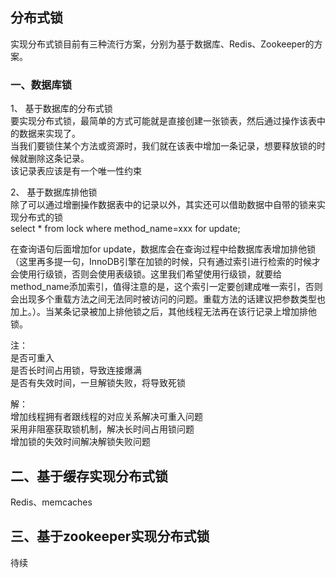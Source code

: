 ## 分布式锁
实现分布式锁目前有三种流行方案，分别为基于数据库、Redis、Zookeeper的方案。

### 一、数据库锁
1、	基于数据库的分布式锁  
要实现分布式锁，最简单的方式可能就是直接创建一张锁表，然后通过操作该表中的数据来实现了。  
当我们要锁住某个方法或资源时，我们就在该表中增加一条记录，想要释放锁的时候就删除这条记录。  
该记录表应该是有一个唯一性约束

2、	基于数据库排他锁  
除了可以通过增删操作数据表中的记录以外，其实还可以借助数据中自带的锁来实现分布式的锁  
select * from lock where method_name=xxx for update;

在查询语句后面增加for update，数据库会在查询过程中给数据库表增加排他锁（这里再多提一句，InnoDB引擎在加锁的时候，只有通过索引进行检索的时候才会使用行级锁，否则会使用表级锁。这里我们希望使用行级锁，就要给method_name添加索引，值得注意的是，这个索引一定要创建成唯一索引，否则会出现多个重载方法之间无法同时被访问的问题。重载方法的话建议把参数类型也加上。）。当某条记录被加上排他锁之后，其他线程无法再在该行记录上增加排他锁。

注：  
是否可重入  
是否长时间占用锁，导致连接爆满  
是否有失效时间，一旦解锁失败，将导致死锁  

解：  
增加线程拥有者跟线程的对应关系解决可重入问题  
采用非阻塞获取锁机制，解决长时间占用锁问题  
增加锁的失效时间解决解锁失败问题

## 二、基于缓存实现分布式锁
Redis、memcaches

## 三、基于zookeeper实现分布式锁
待续
